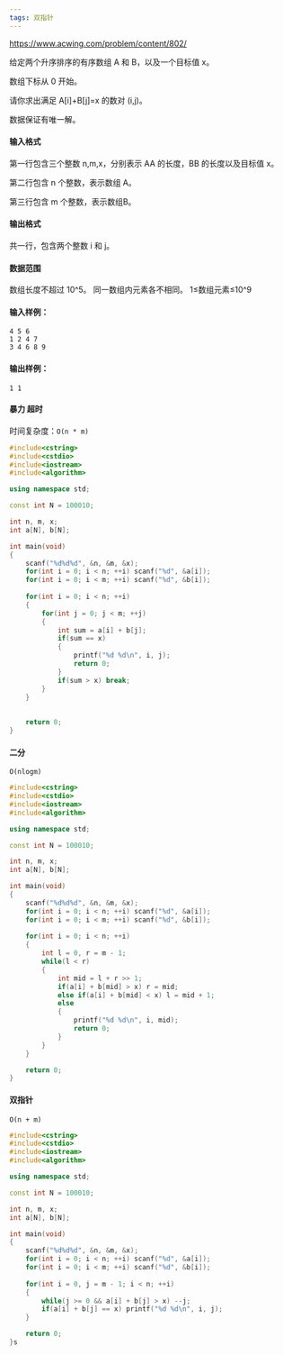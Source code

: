 ```yaml
---
tags: 双指针
---
```




https://www.acwing.com/problem/content/802/



给定两个升序排序的有序数组 A 和 B，以及一个目标值 x。

数组下标从 0 开始。

请你求出满足 A[i]+B[j]=x 的数对 (i,j)。

数据保证有唯一解。

#### 输入格式

第一行包含三个整数 n,m,x，分别表示 AA 的长度，BB 的长度以及目标值 x。

第二行包含 n 个整数，表示数组 A。

第三行包含 m 个整数，表示数组B。

#### 输出格式

共一行，包含两个整数 i 和 j。

#### 数据范围

数组长度不超过 10^5。
同一数组内元素各不相同。
1≤数组元素≤10^9

#### 输入样例：

```
4 5 6
1 2 4 7
3 4 6 8 9
```

#### 输出样例：

```
1 1
```



#### 暴力 超时

时间复杂度：`O(n * m)`

```cpp
#include<cstring>
#include<cstdio>
#include<iostream>
#include<algorithm>

using namespace std;

const int N = 100010;

int n, m, x;
int a[N], b[N];

int main(void)
{
    scanf("%d%d%d", &n, &m, &x);
    for(int i = 0; i < n; ++i) scanf("%d", &a[i]);
    for(int i = 0; i < m; ++i) scanf("%d", &b[i]);
    
    for(int i = 0; i < n; ++i)
    {
        for(int j = 0; j < m; ++j)
        {
            int sum = a[i] + b[j];
            if(sum == x)
            {
                printf("%d %d\n", i, j);
                return 0;
            }
            if(sum > x) break;
        }
    }
    
    
    return 0;
}
```



#### 二分

`O(nlogm)`

```cpp
#include<cstring>
#include<cstdio>
#include<iostream>
#include<algorithm>

using namespace std;

const int N = 100010;

int n, m, x;
int a[N], b[N];

int main(void)
{
    scanf("%d%d%d", &n, &m, &x);
    for(int i = 0; i < n; ++i) scanf("%d", &a[i]);
    for(int i = 0; i < m; ++i) scanf("%d", &b[i]);
    
    for(int i = 0; i < n; ++i)
    {
        int l = 0, r = m - 1;
        while(l < r)
        {
            int mid = l + r >> 1;
            if(a[i] + b[mid] > x) r = mid;
            else if(a[i] + b[mid] < x) l = mid + 1;
            else 
            {
                printf("%d %d\n", i, mid);
                return 0;
            }
        }
    }

    return 0;
}
```



#### 双指针

`O(n + m)`

```cpp
#include<cstring>
#include<cstdio>
#include<iostream>
#include<algorithm>

using namespace std;

const int N = 100010;

int n, m, x;
int a[N], b[N];

int main(void)
{
    scanf("%d%d%d", &n, &m, &x);
    for(int i = 0; i < n; ++i) scanf("%d", &a[i]);
    for(int i = 0; i < m; ++i) scanf("%d", &b[i]);
    
    for(int i = 0, j = m - 1; i < n; ++i)
    {
        while(j >= 0 && a[i] + b[j] > x) --j;
        if(a[i] + b[j] == x) printf("%d %d\n", i, j);
    }

    return 0;
}s
```

